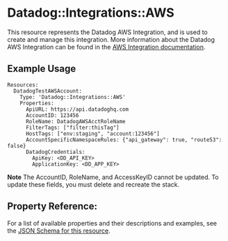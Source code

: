 # Datadog::Integrations::AWS

This resource represents the Datadog AWS Integration, and is used to create and manage this integration. More information about the Datadog AWS Integration can be found in the [AWS Integration documentation](https://docs.datadoghq.com/integrations/amazon_web_services/).

## Example Usage

```
Resources:
  DatadogTestAWSAccount:
    Type: 'Datadog::Integrations::AWS'
    Properties:
      ApiURL: https://api.datadoghq.com
      AccountID: 123456
      RoleName: DatadogAWSAcctRoleName
      FilterTags: ["filter:thisTag"]
      HostTags: ["env:staging", "account:123456"]
      AccountSpecificNamespaceRules: {"api_gateway": true, "route53": false}
      DatadogCredentials:
        ApiKey: <DD_API_KEY>
        ApplicationKey: <DD_APP_KEY>
```

**Note** The AccountID, RoleName, and AccessKeyID cannot be updated. To update these fields, you must delete and recreate the stack.

## Property Reference:

For a list of available properties and their descriptions and examples, see the [JSON Schema for this resource](https://github.com/DataDog/datadog-cloudformation-resources/blob/master/datadog-integrations-aws-handler/datadog-integrations-aws.json).
